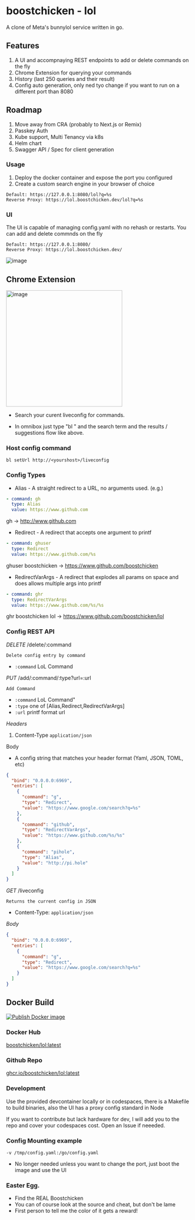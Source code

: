  # boostchicken - lol
A clone of Meta's bunnylol service written in go.

## Features
1. A UI and accompnaying REST endpoints to add or delete commands on the fly
2. Chrome Extension for querying your commands
3. History (last 250 queries and their result)
4. Config auto generation, only ned tyo change if you want to run on a different port than 8080
   
## Roadmap
1. Move away from CRA (probably to Next.js or Remix)
2. Passkey Auth
3. Kube support, Multi Tenancy via k8s
4. Helm chart
5. Swagger API / Spec for client generation
   
### Usage
1. Deploy the docker container and expose the port you configured 
1. Create a custom search engine in your browser of choice 
```
Default: https://127.0.0.1:8080/lol?q=%s
Reverse Proxy: https://lol.boostchicken.dev/lol?q=%s
```

### UI
The UI is capable of managing config.yaml with no rehash or restarts. You can add and delete commnds on the fly
```
Default: https://127.0.0.1:8080/
Reverse Proxy: https://lol.boostchicken.dev/
```

![image](https://github.com/boostchicken/lol/assets/427295/950d2659-78be-463f-8a81-192baa65c2a6)

## Chrome Extension

<img width="315" alt="image" src="https://github.com/boostchicken/lol/assets/427295/4b5a23bf-d623-4cc1-8514-e01e687e25aa">

* Search your curent liveconfig for commands.

* In omnibox just type "bl " and the search term and the results / suggestions flow like above.
### Host config command
```bl setUrl http://<yourshost>/liveconfig```

### Config Types
* Alias - A straight redirect to a URL, no arguments used. (e.g.)
```yaml 
- command: gh
  type: Alias
  value: https://www.github.com
``` 

gh -> http://www.github.com
 
* Redirect - A redirect that accepts one argument to printf

```yaml 
- command: ghuser
  type: Redirect
  value: https://www.github.com/%s
``` 
ghuser boostchicken -> https://www.github.com/boostchicken

* RedirectVarArgs - A redirect that explodes all params on space and does allows multiple args into printf
```yaml 
- command: ghr
  type: RedirectVarArgs
  value: https://www.github.com/%s/%s
``` 

ghr boostchicken lol -> https://www.github.com/boostchicken/lol


### Config REST API 

*DELETE* /delete/:command

```Delete config entry by command```
* ```:command``` LoL Command

*PUT* /add/:command/:type?url=:url

```Add Command```

* ```:command``` LoL Command"
* ```:type``` one of [Alias,Redirect,RedirectVarArgs]
* ```:url``` printf format url

*Headers*
1. Content-Type 
   ```application/json```

Body
  * A config string that matches your header format (Yaml, JSON, TOML, etc)
```json
{
  "bind": "0.0.0.0:6969",
  "entries": [
    {
      "command": "g",
      "type": "Redirect",
      "value": "https://www.google.com/search?q=%s"
    },
    {
      "command": "github",
      "type": "RedirectVarArgs",
      "value": "https://www.github.com/%s/%s"
    },
    {
      "command": "pihole",
      "type": "Alias",
      "value": "http://pi.hole"
    }
  ]
}
 ```

*GET* /liveconfig

```Returns the current config in JSON```


* Content-Type: ```application/json```

*Body*
```json
{
  "bind": "0.0.0.0:6969",
  "entries": [
    {
      "command": "g",
      "type": "Redirect",
      "value": "https://www.google.com/search?q=%s"
    }
  ]
}
 ```

## Docker Build
[![Publish Docker image](https://github.com/boostchicken/lol/actions/workflows/docker-image.yml/badge.svg)](https://github.com/boostchicken/lol/actions/workflows/docker-image.yml)

### Docker Hub
[boostchicken/lol:latest](https://hub.docker.com/r/boostchicken/lol)

### Github Repo
[ghcr.io/boostchicken/lol:latest](https://github.com/boostchicken/lol/pkgs/container/lol)

### Development 
Use the provided devcontainer locally or in codespaces, there is a Makefile to build binaries, also the UI has a proxy config standard in Node

If you want to contribute but lack hardware for dev, I will add you to the repo and cover your codespaces cost.  Open an Issue if neeeded.

### Config Mounting example
```-v /tmp/config.yaml:/go/config.yaml```
* No longer needed unless you want to change the port, just boot the image and use the UI

### Easter Egg. 
* Find the REAL Boostchicken
* You can of course look at the source and cheat, but don't be lame
* First person to tell me the color of it gets a reward!
